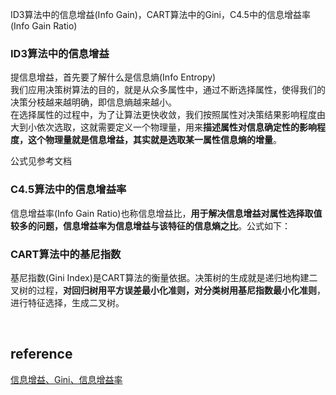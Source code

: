 ID3算法中的信息增益(Info Gain)，CART算法中的Gini，C4.5中的信息增益率(Info Gain Ratio)
### ID3算法中的信息增益
提信息增益，首先要了解什么是信息熵(Info Entropy)  
我们应用决策树算法的目的，就是从众多属性中，通过不断选择属性，使得我们的决策分枝越来越明确，即信息熵越来越小。  
在选择属性的过程中，为了让算法更快收敛，我们按照属性对决策结果影响程度由大到小依次选取，这就需要定义一个物理量，用来**描述属性对信息确定性的影响程度，这个物理量就是信息增益，其实就是选取某一属性信息熵的增量**。

公式见参考文档

### C4.5算法中的信息增益率
信息增益率(Info Gain Ratio)也称信息增益比，**用于解决信息增益对属性选择取值较多的问题，信息增益率为信息增益与该特征的信息熵之比**。公式如下：

### CART算法中的基尼指数
基尼指数(Gini Index)是CART算法的衡量依据。决策树的生成就是递归地构建二叉树的过程，**对回归树用平方误差最小化准则，对分类树用基尼指数最小化准则**，进行特征选择，生成二叉树。

&nbsp;
## reference
[信息增益、Gini、信息增益率](https://blog.csdn.net/roguesir/article/details/76619919)
